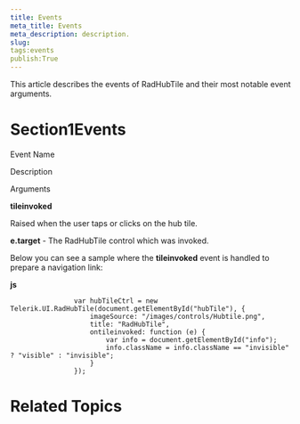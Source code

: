 ```yaml
---
title: Events
meta_title: Events
meta_description: description.
slug: 
tags:events
publish:True
---
```



This article describes the events of RadHubTile and their most notable event arguments.
			

# Section1Events

Event Name

Description

Arguments

__tileinvoked__

Raised when the user taps or clicks on the hub tile.
							

__e.target__ - The RadHubTile control which was invoked.
							

Below you can see a sample where the __tileinvoked__ event is handled to prepare a navigation link:
				


 __js__
    


					var hubTileCtrl = new Telerik.UI.RadHubTile(document.getElementById("hubTile"), {
						imageSource: "/images/controls/Hubtile.png",
						title: "RadHubTile",
						ontileinvoked: function (e) {
							var info = document.getElementById("info");
							info.className = info.className == "invisible" ? "visible" : "invisible";
						}
					});



# Related Topics

